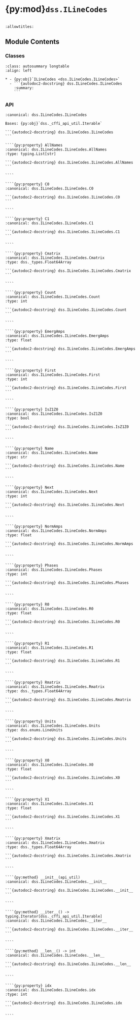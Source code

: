 # {py:mod}`dss.ILineCodes`

```{py:module} dss.ILineCodes
```

```{autodoc2-docstring} dss.ILineCodes
:allowtitles:
```

## Module Contents

### Classes

````{list-table}
:class: autosummary longtable
:align: left

* - {py:obj}`ILineCodes <dss.ILineCodes.ILineCodes>`
  - ```{autodoc2-docstring} dss.ILineCodes.ILineCodes
    :summary:
    ```
````

### API

`````{py:class} ILineCodes(api_util)
:canonical: dss.ILineCodes.ILineCodes

Bases: {py:obj}`dss._cffi_api_util.Iterable`

```{autodoc2-docstring} dss.ILineCodes.ILineCodes
```

````{py:property} AllNames
:canonical: dss.ILineCodes.ILineCodes.AllNames
:type: typing.List[str]

```{autodoc2-docstring} dss.ILineCodes.ILineCodes.AllNames
```

````

````{py:property} C0
:canonical: dss.ILineCodes.ILineCodes.C0

```{autodoc2-docstring} dss.ILineCodes.ILineCodes.C0
```

````

````{py:property} C1
:canonical: dss.ILineCodes.ILineCodes.C1

```{autodoc2-docstring} dss.ILineCodes.ILineCodes.C1
```

````

````{py:property} Cmatrix
:canonical: dss.ILineCodes.ILineCodes.Cmatrix
:type: dss._types.Float64Array

```{autodoc2-docstring} dss.ILineCodes.ILineCodes.Cmatrix
```

````

````{py:property} Count
:canonical: dss.ILineCodes.ILineCodes.Count
:type: int

```{autodoc2-docstring} dss.ILineCodes.ILineCodes.Count
```

````

````{py:property} EmergAmps
:canonical: dss.ILineCodes.ILineCodes.EmergAmps
:type: float

```{autodoc2-docstring} dss.ILineCodes.ILineCodes.EmergAmps
```

````

````{py:property} First
:canonical: dss.ILineCodes.ILineCodes.First
:type: int

```{autodoc2-docstring} dss.ILineCodes.ILineCodes.First
```

````

````{py:property} IsZ1Z0
:canonical: dss.ILineCodes.ILineCodes.IsZ1Z0
:type: bool

```{autodoc2-docstring} dss.ILineCodes.ILineCodes.IsZ1Z0
```

````

````{py:property} Name
:canonical: dss.ILineCodes.ILineCodes.Name
:type: str

```{autodoc2-docstring} dss.ILineCodes.ILineCodes.Name
```

````

````{py:property} Next
:canonical: dss.ILineCodes.ILineCodes.Next
:type: int

```{autodoc2-docstring} dss.ILineCodes.ILineCodes.Next
```

````

````{py:property} NormAmps
:canonical: dss.ILineCodes.ILineCodes.NormAmps
:type: float

```{autodoc2-docstring} dss.ILineCodes.ILineCodes.NormAmps
```

````

````{py:property} Phases
:canonical: dss.ILineCodes.ILineCodes.Phases
:type: int

```{autodoc2-docstring} dss.ILineCodes.ILineCodes.Phases
```

````

````{py:property} R0
:canonical: dss.ILineCodes.ILineCodes.R0
:type: float

```{autodoc2-docstring} dss.ILineCodes.ILineCodes.R0
```

````

````{py:property} R1
:canonical: dss.ILineCodes.ILineCodes.R1
:type: float

```{autodoc2-docstring} dss.ILineCodes.ILineCodes.R1
```

````

````{py:property} Rmatrix
:canonical: dss.ILineCodes.ILineCodes.Rmatrix
:type: dss._types.Float64Array

```{autodoc2-docstring} dss.ILineCodes.ILineCodes.Rmatrix
```

````

````{py:property} Units
:canonical: dss.ILineCodes.ILineCodes.Units
:type: dss.enums.LineUnits

```{autodoc2-docstring} dss.ILineCodes.ILineCodes.Units
```

````

````{py:property} X0
:canonical: dss.ILineCodes.ILineCodes.X0
:type: float

```{autodoc2-docstring} dss.ILineCodes.ILineCodes.X0
```

````

````{py:property} X1
:canonical: dss.ILineCodes.ILineCodes.X1
:type: float

```{autodoc2-docstring} dss.ILineCodes.ILineCodes.X1
```

````

````{py:property} Xmatrix
:canonical: dss.ILineCodes.ILineCodes.Xmatrix
:type: dss._types.Float64Array

```{autodoc2-docstring} dss.ILineCodes.ILineCodes.Xmatrix
```

````

````{py:method} __init__(api_util)
:canonical: dss.ILineCodes.ILineCodes.__init__

```{autodoc2-docstring} dss.ILineCodes.ILineCodes.__init__
```

````

````{py:method} __iter__() -> typing.Iterator[dss._cffi_api_util.Iterable]
:canonical: dss.ILineCodes.ILineCodes.__iter__

```{autodoc2-docstring} dss.ILineCodes.ILineCodes.__iter__
```

````

````{py:method} __len__() -> int
:canonical: dss.ILineCodes.ILineCodes.__len__

```{autodoc2-docstring} dss.ILineCodes.ILineCodes.__len__
```

````

````{py:property} idx
:canonical: dss.ILineCodes.ILineCodes.idx
:type: int

```{autodoc2-docstring} dss.ILineCodes.ILineCodes.idx
```

````

`````
